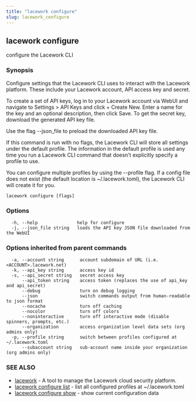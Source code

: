 ```yaml
---
title: "lacework configure"
slug: lacework_configure
---
```

## lacework configure

configure the Lacework CLI

### Synopsis

Configure settings that the Lacework CLI uses to interact with the Lacework
platform. These include your Lacework account, API access key and secret.

To create a set of API keys, log in to your Lacework account via WebUI and
navigate to Settings > API Keys and click + Create New. Enter a name for
the key and an optional description, then click Save. To get the secret key,
download the generated API key file.

Use the flag --json_file to preload the downloaded API key file.

If this command is run with no flags, the Lacework CLI will store all
settings under the default profile. The information in the default profile
is used any time you run a Lacework CLI command that doesn't explicitly
specify a profile to use.

You can configure multiple profiles by using the --profile flag. If a
config file does not exist (the default location is ~/.lacework.toml),
the Lacework CLI will create it for you.

```
lacework configure [flags]
```

### Options

```
  -h, --help               help for configure
  -j, --json_file string   loads the API key JSON file downloaded from the WebUI
```

### Options inherited from parent commands

```
  -a, --account string      account subdomain of URL (i.e. <ACCOUNT>.lacework.net)
  -k, --api_key string      access key id
  -s, --api_secret string   secret access key
      --api_token string    access token (replaces the use of api_key and api_secret)
      --debug               turn on debug logging
      --json                switch commands output from human-readable to json format
      --nocache             turn off caching
      --nocolor             turn off colors
      --noninteractive      turn off interactive mode (disable spinners, prompts, etc.)
      --organization        access organization level data sets (org admins only)
  -p, --profile string      switch between profiles configured at ~/.lacework.toml
      --subaccount string   sub-account name inside your organization (org admins only)
```

### SEE ALSO

* [lacework](lacework.md)	 - A tool to manage the Lacework cloud security platform.
* [lacework configure list](lacework_configure_list.md)	 - list all configured profiles at ~/.lacework.toml
* [lacework configure show](lacework_configure_show.md)	 - show current configuration data

